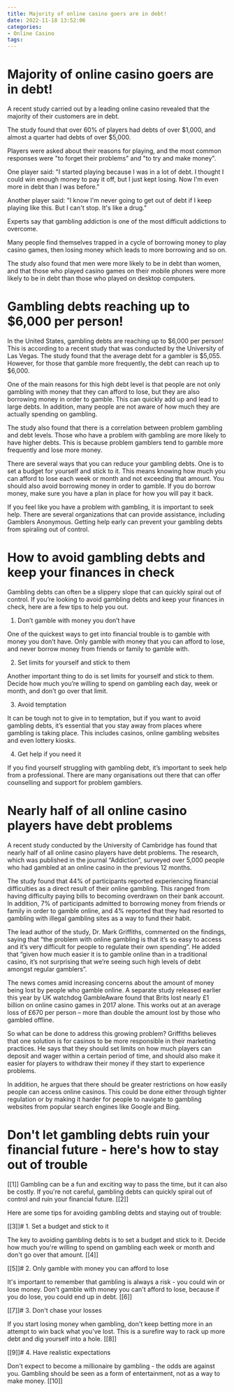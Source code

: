 ```yaml
---
title: Majority of online casino goers are in debt!
date: 2022-11-18 13:52:06
categories:
- Online Casino
tags:
---
```



#  Majority of online casino goers are in debt!

A recent study carried out by a leading online casino revealed that the majority of their customers are in debt.

The study found that over 60% of players had debts of over $1,000, and almost a quarter had debts of over $5,000.

Players were asked about their reasons for playing, and the most common responses were "to forget their problems" and "to try and make money".

One player said: "I started playing because I was in a lot of debt. I thought I could win enough money to pay it off, but I just kept losing. Now I'm even more in debt than I was before."

Another player said: "I know I'm never going to get out of debt if I keep playing like this. But I can't stop. It's like a drug."

Experts say that gambling addiction is one of the most difficult addictions to overcome.

Many people find themselves trapped in a cycle of borrowing money to play casino games, then losing money which leads to more borrowing and so on.

The study also found that men were more likely to be in debt than women, and that those who played casino games on their mobile phones were more likely to be in debt than those who played on desktop computers.

#  Gambling debts reaching up to $6,000 per person!

In the United States, gambling debts are reaching up to $6,000 per person! This is according to a recent study that was conducted by the University of Las Vegas. The study found that the average debt for a gambler is $5,055. However, for those that gamble more frequently, the debt can reach up to $6,000.

One of the main reasons for this high debt level is that people are not only gambling with money that they can afford to lose, but they are also borrowing money in order to gamble. This can quickly add up and lead to large debts. In addition, many people are not aware of how much they are actually spending on gambling.

The study also found that there is a correlation between problem gambling and debt levels. Those who have a problem with gambling are more likely to have higher debts. This is because problem gamblers tend to gamble more frequently and lose more money.

There are several ways that you can reduce your gambling debts. One is to set a budget for yourself and stick to it. This means knowing how much you can afford to lose each week or month and not exceeding that amount. You should also avoid borrowing money in order to gamble. If you do borrow money, make sure you have a plan in place for how you will pay it back.

If you feel like you have a problem with gambling, it is important to seek help. There are several organizations that can provide assistance, including Gamblers Anonymous. Getting help early can prevent your gambling debts from spiraling out of control.

#  How to avoid gambling debts and keep your finances in check 

Gambling debts can often be a slippery slope that can quickly spiral out of control. If you’re looking to avoid gambling debts and keep your finances in check, here are a few tips to help you out.

1. Don’t gamble with money you don’t have

One of the quickest ways to get into financial trouble is to gamble with money you don’t have. Only gamble with money that you can afford to lose, and never borrow money from friends or family to gamble with.

2. Set limits for yourself and stick to them

Another important thing to do is set limits for yourself and stick to them. Decide how much you’re willing to spend on gambling each day, week or month, and don’t go over that limit.

3. Avoid temptation

It can be tough not to give in to temptation, but if you want to avoid gambling debts, it’s essential that you stay away from places where gambling is taking place. This includes casinos, online gambling websites and even lottery kiosks.

4. Get help if you need it

If you find yourself struggling with gambling debt, it’s important to seek help from a professional. There are many organisations out there that can offer counselling and support for problem gamblers.

#  Nearly half of all online casino players have debt problems 

A recent study conducted by the University of Cambridge has found that nearly half of all online casino players have debt problems. The research, which was published in the journal “Addiction”, surveyed over 5,000 people who had gambled at an online casino in the previous 12 months.

The study found that 44% of participants reported experiencing financial difficulties as a direct result of their online gambling. This ranged from having difficulty paying bills to becoming overdrawn on their bank account. In addition, 7% of participants admitted to borrowing money from friends or family in order to gamble online, and 4% reported that they had resorted to gambling with illegal gambling sites as a way to fund their habit.

The lead author of the study, Dr. Mark Griffiths, commented on the findings, saying that “the problem with online gambling is that it’s so easy to access and it’s very difficult for people to regulate their own spending”. He added that “given how much easier it is to gamble online than in a traditional casino, it’s not surprising that we’re seeing such high levels of debt amongst regular gamblers”.

The news comes amid increasing concerns about the amount of money being lost by people who gamble online. A separate study released earlier this year by UK watchdog GambleAware found that Brits lost nearly £1 billion on online casino games in 2017 alone. This works out at an average loss of £670 per person – more than double the amount lost by those who gambled offline.

So what can be done to address this growing problem? Griffiths believes that one solution is for casinos to be more responsible in their marketing practices. He says that they should set limits on how much players can deposit and wager within a certain period of time, and should also make it easier for players to withdraw their money if they start to experience problems.

In addition, he argues that there should be greater restrictions on how easily people can access online casinos. This could be done either through tighter regulation or by making it harder for people to navigate to gambling websites from popular search engines like Google and Bing.

#  Don't let gambling debts ruin your financial future - here's how to stay out of trouble

[[1]] Gambling can be a fun and exciting way to pass the time, but it can also be costly. If you're not careful, gambling debts can quickly spiral out of control and ruin your financial future. [[2]]

Here are some tips for avoiding gambling debts and staying out of trouble:

[[3]]# 1. Set a budget and stick to it

The key to avoiding gambling debts is to set a budget and stick to it. Decide how much you're willing to spend on gambling each week or month and don't go over that amount. [[4]]

[[5]]# 2. Only gamble with money you can afford to lose

It's important to remember that gambling is always a risk - you could win or lose money. Don't gamble with money you can't afford to lose, because if you do lose, you could end up in debt. [[6]]

[[7]]# 3. Don't chase your losses

If you start losing money when gambling, don't keep betting more in an attempt to win back what you've lost. This is a surefire way to rack up more debt and dig yourself into a hole. [[8]]

[[9]]# 4. Have realistic expectations

Don't expect to become a millionaire by gambling - the odds are against you. Gambling should be seen as a form of entertainment, not as a way to make money. [[10]]